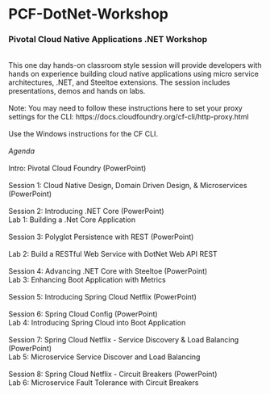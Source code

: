 # PCF-DotNet-Workshop

<h3>Pivotal Cloud Native Applications .NET Workshop</h3>
<br/>
This one day hands-on classroom style session will provide developers with hands on experience building cloud native applications using micro service architectures, .NET, and Steeltoe extensions. The session includes presentations, demos and hands on labs.
<br/><br/>
Note: You may need to follow these instructions here to set your proxy settings for the CLI: https://docs.cloudfoundry.org/cf-cli/http-proxy.html<br/><br/>
Use the Windows instructions for the CF CLI. 
<br/><br/>
<em>Agenda</em><br/><br/>
Intro: Pivotal Cloud Foundry (PowerPoint)<br/><br/>
Session 1: Cloud Native Design, Domain Driven Design, & Microservices (PowerPoint)<br/><br/>
Session 2: Introducing .NET Core (PowerPoint)
<br/>
Lab 1: Building a .Net Core Application
<br/><br/>
Session 3: Polyglot Persistence with REST (PowerPoint)
<br/><br/>
Lab 2: Build a RESTful Web Service with DotNet Web API REST
<br/><br/>
Session 4: Advancing .NET Core with Steeltoe (PowerPoint)
<br/>
Lab 3: Enhancing Boot Application with Metrics
<br/><br/>
Session 5: Introducing Spring Cloud Netflix (PowerPoint)
<br/><br/>
Session 6: Spring Cloud Config (PowerPoint)
<br/>
Lab 4: Introducing Spring Cloud into Boot Application
<br/><br/>
Session 7: Spring Cloud Netflix - Service Discovery & Load Balancing (PowerPoint)
<br/>
Lab 5: Microservice Service Discover and Load Balancing
<br/><br/>
Session 8: Spring Cloud Netflix - Circuit Breakers (PowerPoint)
<br/>
Lab 6: Microservice Fault Tolerance with Circuit Breakers
